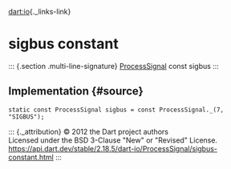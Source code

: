[dart:io](../../dart-io/dart-io-library){._links-link}

sigbus constant
===============

::: {.section .multi-line-signature}
[ProcessSignal](../processsignal-class) const sigbus
:::

Implementation {#source}
--------------

``` {.language-dart data-language="dart"}
static const ProcessSignal sigbus = const ProcessSignal._(7, "SIGBUS");
```

::: {._attribution}
© 2012 the Dart project authors\
Licensed under the BSD 3-Clause \"New\" or \"Revised\" License.\
<https://api.dart.dev/stable/2.18.5/dart-io/ProcessSignal/sigbus-constant.html>
:::
